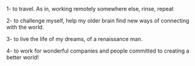 1- to travel. As in, working remotely somewhere else, rinse, repeat

2- to challenge myself, help my older brain find new ways
of connecting with the world.

3- to live the life of my dreams, of a renaissance man.

4- to work for wonderful companies and people committed
to creating a better world!
